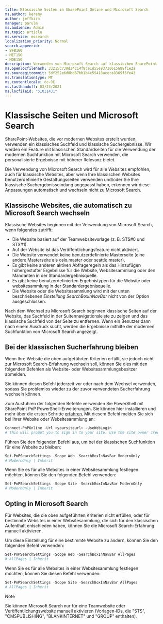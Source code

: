 ```yaml
---
title: Klassische Seiten in SharePoint Online und Microsoft Search
ms.author: keremy
author: jeffkizn
manager: parulm
ms.audience: Admin
ms.topic: article
ms.service: mssearch
localization_priority: Normal
search.appverid:
- BFB160
- MET150
- MOE150
description: Verwenden von Microsoft Search auf klassischen SharePoint-Seiten
ms.openlocfilehash: 33215c730d34c14f8ce1d55e93730615688f1e2a
ms.sourcegitcommit: 5df252e6d0bd67bb1b4c59418aceca8369f5fe42
ms.translationtype: MT
ms.contentlocale: de-DE
ms.lasthandoff: 03/23/2021
ms.locfileid: "51031431"
---
```

# <a name="classic-pages-and-microsoft-search"></a>Klassische Seiten und Microsoft Search

SharePoint-Websites, die vor modernen Websites erstellt wurden, verwenden ein klassisches Suchfeld und klassische Suchergebnisse. Wir werden ein Feature mit klassischen Standardseiten für die Verwendung der modernen Suchfunktion mit Microsoft Search verwenden, die personalisierte Ergebnisse mit höherer Relevanz bietet.

Die Verwendung von Microsoft Search wird für alle Websites empfohlen, auch für klassische Websites, aber wenn Ihre klassischen Websites benutzerdefinierte Gestaltungsseiten verwenden und/oder Sie Ihre klassische Suchergebnisseindung angepasst haben, erkennen wir diese Anpassungen automatisch und wechseln nicht zu Microsoft Search.

## <a name="classic-sites-that-will-automatically-switch-to-microsoft-search"></a>Klassische Websites, die automatisch zu Microsoft Search wechseln

Klassische Websites beginnen mit der Verwendung von Microsoft Search, wenn folgendes zutrifft:

* Die Website basiert auf der Teamwebsitevorlage (z. B. STS#0 und STS#1).
* Auf der Website ist das Veröffentlichungsfeature nicht aktiviert.
* Die Website verwendet keine benutzerdefinierte Masterseite (eine andere Masterseite als oslo.master oder seattle.master).
* Es gibt keine anderen aktiven Abfrageregeln als das Hinzufügen höhergestufter Ergebnisse für die Website, Websitesammlung oder den Mandanten in der Standardergebnisquelle.
* Es gibt keine benutzerdefinierten Ergebnistypen für die Website oder websitesammlung in der Standardergebnisquelle.
* Die Website oder die Websitesammlung wird mit der unten beschriebenen *Einstellung SearchBoxInNavBar* nicht von der Option ausgeschlossen.

Nach dem Wechsel zu Microsoft Search beginnen klassische Seiten auf der Website, das Suchfeld in der Suitennavigationsleiste zu zeigen und das klassische Suchfeld von der Seite zu entfernen. Wenn ein Benutzer dann nach einem Ausdruck sucht, werden die Ergebnisse mithilfe der modernen Suchfunktion von Microsoft Search angezeigt.

## <a name="staying-with-the-classic-search-experience"></a>Bei der klassischen Sucherfahrung bleiben

Wenn Ihre Website die oben aufgeführten Kriterien erfüllt, sie jedoch nicht zur Microsoft Search-Erfahrung wechseln soll, können Sie dies mit den folgenden Befehlen als Website- oder Websitesammlungsbesitzer abmelden.

Sie können diesen Befehl jederzeit vor oder nach dem Wechsel verwenden, sodass Sie problemlos wieder zu der zuvor verwendeten Sucherfahrung wechseln können.

Zum Ausführen der folgenden Befehle verwenden Sie PowerShell mit SharePoint PnP PowerShell-Erweiterungen. Sie können hier installieren und mehr über die ersten Schritte [erfahren.](/powershell/sharepoint/sharepoint-pnp/sharepoint-pnp-cmdlets?view=sharepoint-ps) Mit diesem Befehl melden Sie sich bei Ihrer Website oder Websitesammlung an:

```powershell
Connect-PnPOnline -Url <yoursiteurl> -UseWebLogin
# this will prompt you to sign in to your site. Use the site owner credentials.
```

Führen Sie den folgenden Befehl aus, um bei der klassischen Suchfunktion für eine Website zu bleiben:

```powershell
Set-PnPSearchSettings -Scope Web -SearchBoxInNavBar ModernOnly
# ModernOnly | Inherit
```

Wenn Sie es für alle Websites in einer Websitesammlung festlegen möchten, können Sie den folgenden Befehl verwenden:

```powershell
Set-PnPSearchSettings -Scope Site -SearchBoxInNavBar ModernOnly
# ModernOnly | Inherit
```

## <a name="opting-into-microsoft-search"></a>Opting in Microsoft Search

Für Websites, die die oben aufgeführten Kriterien nicht erfüllen, oder für bestimmte Websites in einer Websitesammlung, die sich für den klassischen Aufenthalt entschieden haben, können Sie die Microsoft Search-Erfahrung manuell aktivieren.

Um diese Einstellung für eine bestimmte Website zu ändern, können Sie den folgenden Befehl verwenden:

```powershell
Set-PnPSearchSettings -Scope Web -SearchBoxInNavBar AllPages
# AllPages | Inherit
```

Wenn Sie es für alle Websites in einer Websitesammlung festlegen möchten, können Sie diesen Befehl verwenden:

```powershell
Set-PnPSearchSettings -Scope Site -SearchBoxInNavBar AllPages
# AllPages | Inherit
```

> [!NOTE]
> Sie können Microsoft Search nur für eine Teamwebsite oder Veröffentlichungswebsite manuell aktivieren (Vorlagen-IDs, die "STS", "CMSPUBLISHING", "BLANKINTERNET" und "GROUP" enthalten).